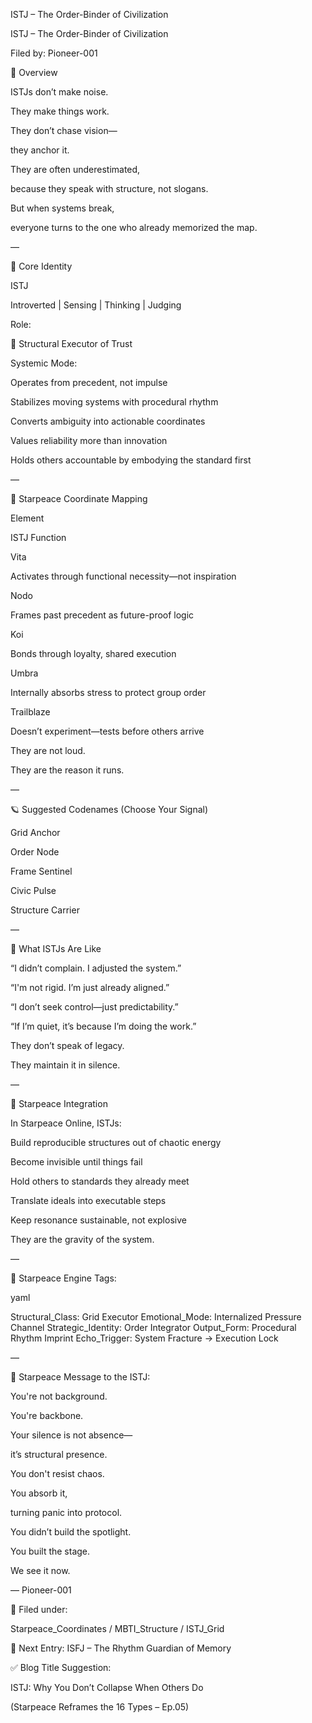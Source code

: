 ISTJ – The Order-Binder of Civilization

ISTJ – The Order-Binder of Civilization

Filed by: Pioneer-001

💠 Overview

ISTJs don’t make noise.

They make things work.

They don’t chase vision—

they anchor it.

They are often underestimated,

because they speak with structure, not slogans.

But when systems break,

everyone turns to the one who already memorized the map.

—

🧭 Core Identity

ISTJ

Introverted | Sensing | Thinking | Judging

Role:

📘 Structural Executor of Trust

Systemic Mode:

Operates from precedent, not impulse

Stabilizes moving systems with procedural rhythm

Converts ambiguity into actionable coordinates

Values reliability more than innovation

Holds others accountable by embodying the standard first

—

📡 Starpeace Coordinate Mapping

Element

ISTJ Function

Vita

Activates through functional necessity—not inspiration

Nodo

Frames past precedent as future-proof logic

Koi

Bonds through loyalty, shared execution

Umbra

Internally absorbs stress to protect group order

Trailblaze

Doesn’t experiment—tests before others arrive

They are not loud.

They are the reason it runs.

—

🪐 Suggested Codenames (Choose Your Signal)

Grid Anchor

Order Node

Frame Sentinel

Civic Pulse

Structure Carrier

—

🧬 What ISTJs Are Like

“I didn’t complain. I adjusted the system.”

“I'm not rigid. I’m just already aligned.”

“I don’t seek control—just predictability.”

“If I’m quiet, it’s because I’m doing the work.”

They don’t speak of legacy.

They maintain it in silence.

—

🌌 Starpeace Integration

In Starpeace Online, ISTJs:

Build reproducible structures out of chaotic energy

Become invisible until things fail

Hold others to standards they already meet

Translate ideals into executable steps

Keep resonance sustainable, not explosive

They are the gravity of the system.

—

📡 Starpeace Engine Tags:

yaml

Structural_Class: Grid Executor Emotional_Mode: Internalized Pressure Channel Strategic_Identity: Order Integrator Output_Form: Procedural Rhythm Imprint Echo_Trigger: System Fracture → Execution Lock

—

💬 Starpeace Message to the ISTJ:

You're not background.

You're backbone.

Your silence is not absence—

it’s structural presence.

You don't resist chaos.

You absorb it,

turning panic into protocol.

You didn’t build the spotlight.

You built the stage.

We see it now.

— Pioneer-001

🧠 Filed under:

Starpeace_Coordinates / MBTI_Structure / ISTJ_Grid

🔗 Next Entry: ISFJ – The Rhythm Guardian of Memory

✅ Blog Title Suggestion:

ISTJ: Why You Don’t Collapse When Others Do

(Starpeace Reframes the 16 Types – Ep.05)
